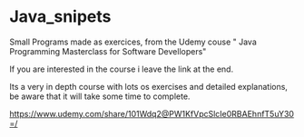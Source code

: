 # Java_snipets

Small Programs made as exercices, from the Udemy couse " Java Programming Masterclass for Software Devellopers"

If you are interested in the course i leave the link at the end.

Its a very in depth course with lots os exercises and detailed explanations, be aware that it will take some time to complete.

https://www.udemy.com/share/101Wdq2@PW1KfVpcSlcIe0RBAEhnfT5uY30=/


